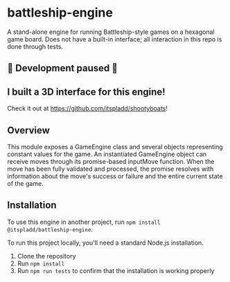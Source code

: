 # battleship-engine
A stand-alone engine for running Battleship-style games on a hexagonal game board. Does not have a built-in interface; all interaction in this repo is done through tests.

## 🚧 Development paused 🚧

## I built a 3D interface for this engine!

Check it out at https://github.com/itspladd/shootyboats!

## Overview

This module exposes a GameEngine class and several objects representing constant values for the game. An instantiated GameEngine object can receive moves through its promise-based inputMove function. When the move has been fully validated and processed, the promise resolves with information about the move's success or failure and the entire current state of the game.

## Installation

To use this engine in another project, run `npm install @itspladd/battleship-engine`.

To run this project locally, you'll need a standard Node.js installation.

1. Clone the repository
2. Run `npm install`
3. Run `npm run tests` to confirm that the installation is working properly

